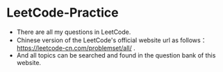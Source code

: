 # LeetCode-Practice
- There are all my questions in LeetCode.
- Chinese version of the LeetCode's official website url as follows：https://leetcode-cn.com/problemset/all/ . 
- And all topics can be searched and found in the question bank of this website.
